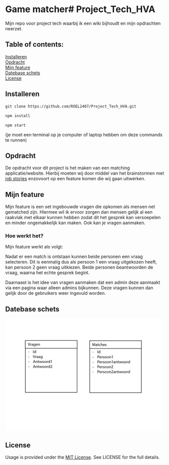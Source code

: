 # Game matcher# Project_Tech_HVA
Mijn repo voor project tech waarbij ik een wiki bijhoudt en mijn opdrachten neerzet.

## Table of contents:<br />
[Installeren](##-Installeren)<br />
[Opdracht](##-Opdracht)<br />
[Mijn feature](##-Mijn-feature)<br />
[Datebase schets](##-Datebase-schets)<br />
[License](##-License)<br />
  
## Installeren
```
git clone https://github.com/ROEL2407/Project_Tech_HVA.git
```
```
npm install
```
```
npm start
```
(je moet een terminal op je computer of laptop hebben om deze commands te runnen)
## Opdracht
De opdracht voor dit project is het maken van een matching applicatie/website. Hierbij moeten wij door middel van het brainstormen met [job stories]('https://github.com/ROEL2407/Project_Tech_HVA/wiki/Project-Tech') enzovoort op een feature komen die wij gaan uitwerken.
## Mijn feature
Mijn feature is een set ingebouwde vragen die opkomen als mensen net gematched zijn. Hiermee wil ik ervoor zorgen dan mensen gelijk al een raakvlak met elkaar kunnen hebben zodat dit het gesprek kan versoepelen en minder ongemakkelijk kan maken. Ook kan je vragen aanmaken.
### Hoe werkt het?
Mijn feature werkt als volgt:
  
Nadat er een match is ontstaan kunnen beide personen een vraag selecteren. Dit is eenmalig dus als persoon 1 een vraag uitgekozen heeft, kan persoon 2 geen vraag uitkiezen.
Beide personen beantwoorden de vraag, waarna het echte gesprek begint.

Daarnaast is het idee van vragen aanmaken dat een admin deze aanmaakt via een pagina waar alleen admins bijkunnen. Deze vragen kunnen dan gelijk door de gebruikers weer ingevuld worden.
  
## Datebase schets
<img src="https://github.com/ROEL2407/Project_Tech_HVA/blob/master/images/datamodel.jpg" alt="Datamodel van mijn database" width="750">

## License
Usage is provided under the [MIT License](https://github.com/git/git-scm.com/blob/master/MIT-LICENSE.txt). See LICENSE for the full details.
